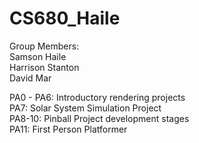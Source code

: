 # CS680_Haile

Group Members:  
Samson Haile  
Harrison Stanton  
David Mar  

PA0 - PA6: Introductory rendering projects  
PA7: Solar System Simulation Project  
PA8-10: Pinball Project development stages  
PA11: First Person Platformer
